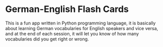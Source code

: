 # German-English Flash Cards 
This is a fun app written in Python programming language, it is basically about learning German vocabularies for English speakers and vice versa, and at the end of each session, it will let you know of how many vocabularies did you get right or wrong.
